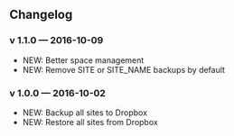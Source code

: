 ## Changelog

### v 1.1.0 — 2016-10-09
- NEW: Better space management
- NEW: Remove SITE or SITE_NAME backups by default

### v 1.0.0 — 2016-10-02
- NEW: Backup all sites to Dropbox
- NEW: Restore all sites from Dropbox
